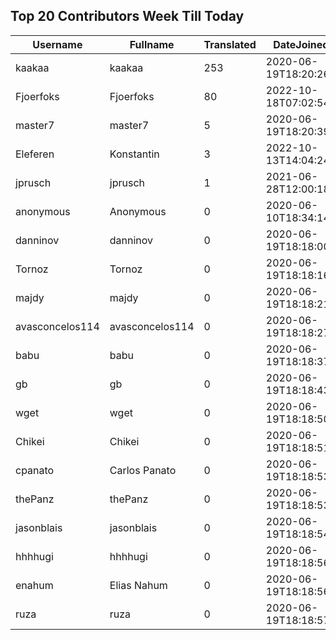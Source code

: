 ## Top 20 Contributors Week Till Today ##
|Username|Fullname|Translated|DateJoined|
|--------|--------|----------|----------|
|kaakaa|kaakaa|253|2020-06-19T18:20:26Z|
|Fjoerfoks|Fjoerfoks|80|2022-10-18T07:02:54.|
|master7|master7|5|2020-06-19T18:20:39.|
|Eleferen|Konstantin|3|2022-10-13T14:04:24Z|
|jprusch|jprusch|1|2021-06-28T12:00:18.|
|anonymous|Anonymous|0|2020-06-10T18:34:14.|
|danninov|danninov|0|2020-06-19T18:18:00.|
|Tornoz|Tornoz|0|2020-06-19T18:18:16.|
|majdy|majdy|0|2020-06-19T18:18:21.|
|avasconcelos114|avasconcelos114|0|2020-06-19T18:18:27Z|
|babu|babu|0|2020-06-19T18:18:37.|
|gb|gb|0|2020-06-19T18:18:43.|
|wget|wget|0|2020-06-19T18:18:50Z|
|Chikei|Chikei|0|2020-06-19T18:18:51Z|
|cpanato|Carlos Panato|0|2020-06-19T18:18:53Z|
|thePanz|thePanz|0|2020-06-19T18:18:53Z|
|jasonblais|jasonblais|0|2020-06-19T18:18:54Z|
|hhhhugi|hhhhugi|0|2020-06-19T18:18:56.|
|enahum|Elias  Nahum|0|2020-06-19T18:18:56Z|
|ruza|ruza|0|2020-06-19T18:18:57.|
